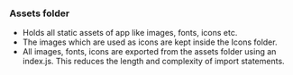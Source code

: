 ### Assets folder
* Holds all static assets of app like images, fonts, icons etc.
* The images which are used as icons are kept inside the Icons folder.
* All images, fonts, icons are exported from the assets folder using an index.js. This reduces the length and complexity of import statements.